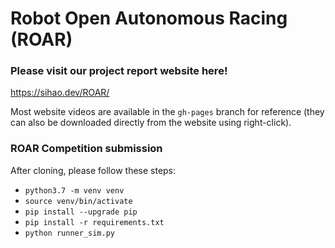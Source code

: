# Robot Open Autonomous Racing (ROAR) 

### Please visit our project report website here!
https://sihao.dev/ROAR/ 

Most website videos are available in the `gh-pages` branch for reference (they can also be downloaded directly from the website using right-click).

### ROAR Competition submission
After cloning, please follow these steps:
- `python3.7 -m venv venv`
- `source venv/bin/activate`
- `pip install --upgrade pip`
- `pip install -r requirements.txt`
- `python runner_sim.py`
